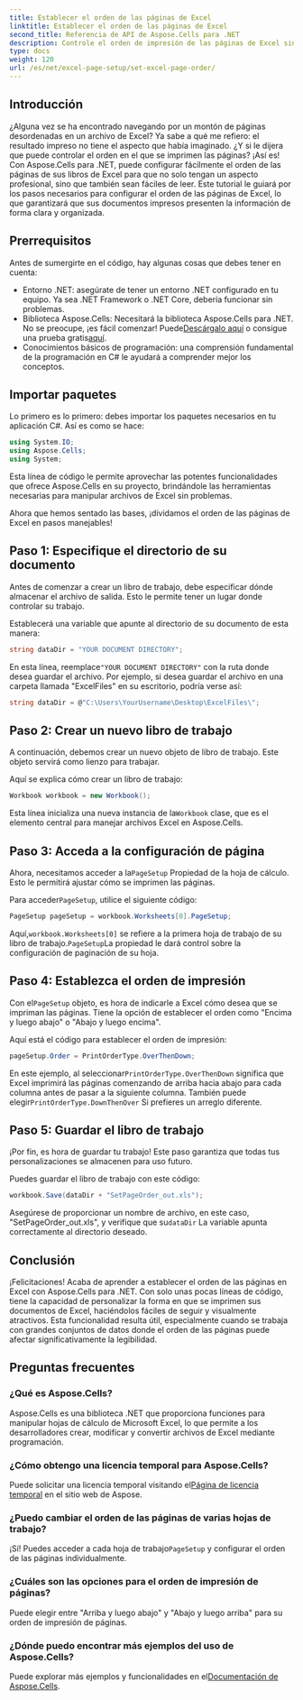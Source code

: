 ```yaml
---
title: Establecer el orden de las páginas de Excel
linktitle: Establecer el orden de las páginas de Excel
second_title: Referencia de API de Aspose.Cells para .NET
description: Controle el orden de impresión de las páginas de Excel sin esfuerzo con Aspose.Cells para .NET. Aprenda a personalizar su flujo de trabajo en esta guía paso a paso.
type: docs
weight: 120
url: /es/net/excel-page-setup/set-excel-page-order/
---
```

## Introducción

¿Alguna vez se ha encontrado navegando por un montón de páginas desordenadas en un archivo de Excel? Ya sabe a qué me refiero: el resultado impreso no tiene el aspecto que había imaginado. ¿Y si le dijera que puede controlar el orden en el que se imprimen las páginas? ¡Así es! Con Aspose.Cells para .NET, puede configurar fácilmente el orden de las páginas de sus libros de Excel para que no solo tengan un aspecto profesional, sino que también sean fáciles de leer. Este tutorial le guiará por los pasos necesarios para configurar el orden de las páginas de Excel, lo que garantizará que sus documentos impresos presenten la información de forma clara y organizada.

## Prerrequisitos

Antes de sumergirte en el código, hay algunas cosas que debes tener en cuenta:

- Entorno .NET: asegúrate de tener un entorno .NET configurado en tu equipo. Ya sea .NET Framework o .NET Core, debería funcionar sin problemas.
-  Biblioteca Aspose.Cells: Necesitará la biblioteca Aspose.Cells para .NET. No se preocupe, ¡es fácil comenzar! Puede[Descárgalo aquí](https://releases.aspose.com/cells/net/) o consigue una prueba gratis[aquí](https://releases.aspose.com/).
- Conocimientos básicos de programación: una comprensión fundamental de la programación en C# le ayudará a comprender mejor los conceptos.

## Importar paquetes

Lo primero es lo primero: debes importar los paquetes necesarios en tu aplicación C#. Así es como se hace:

```csharp
using System.IO;
using Aspose.Cells;
using System;
```

Esta línea de código le permite aprovechar las potentes funcionalidades que ofrece Aspose.Cells en su proyecto, brindándole las herramientas necesarias para manipular archivos de Excel sin problemas.

Ahora que hemos sentado las bases, ¡dividamos el orden de las páginas de Excel en pasos manejables!

## Paso 1: Especifique el directorio de su documento

Antes de comenzar a crear un libro de trabajo, debe especificar dónde almacenar el archivo de salida. Esto le permite tener un lugar donde controlar su trabajo. 

Establecerá una variable que apunte al directorio de su documento de esta manera:

```csharp
string dataDir = "YOUR DOCUMENT DIRECTORY";
```

 En esta línea, reemplace`"YOUR DOCUMENT DIRECTORY"` con la ruta donde desea guardar el archivo. Por ejemplo, si desea guardar el archivo en una carpeta llamada "ExcelFiles" en su escritorio, podría verse así:

```csharp
string dataDir = @"C:\Users\YourUsername\Desktop\ExcelFiles\";
```

## Paso 2: Crear un nuevo libro de trabajo


A continuación, debemos crear un nuevo objeto de libro de trabajo. Este objeto servirá como lienzo para trabajar.

Aquí se explica cómo crear un libro de trabajo:

```csharp
Workbook workbook = new Workbook();
```

 Esta línea inicializa una nueva instancia de la`Workbook` clase, que es el elemento central para manejar archivos Excel en Aspose.Cells.

## Paso 3: Acceda a la configuración de página


 Ahora, necesitamos acceder a la`PageSetup` Propiedad de la hoja de cálculo. Esto le permitirá ajustar cómo se imprimen las páginas.

 Para acceder`PageSetup`, utilice el siguiente código:

```csharp
PageSetup pageSetup = workbook.Worksheets[0].PageSetup;
```

 Aquí,`workbook.Worksheets[0]` se refiere a la primera hoja de trabajo de su libro de trabajo.`PageSetup`La propiedad le dará control sobre la configuración de paginación de su hoja.

## Paso 4: Establezca el orden de impresión


 Con el`PageSetup` objeto, es hora de indicarle a Excel cómo desea que se impriman las páginas. Tiene la opción de establecer el orden como "Encima y luego abajo" o "Abajo y luego encima".

Aquí está el código para establecer el orden de impresión:

```csharp
pageSetup.Order = PrintOrderType.OverThenDown;
```

 En este ejemplo, al seleccionar`PrintOrderType.OverThenDown` significa que Excel imprimirá las páginas comenzando de arriba hacia abajo para cada columna antes de pasar a la siguiente columna. También puede elegir`PrintOrderType.DownThenOver` Si prefieres un arreglo diferente.

## Paso 5: Guardar el libro de trabajo


¡Por fin, es hora de guardar tu trabajo! Este paso garantiza que todas tus personalizaciones se almacenen para uso futuro.

Puedes guardar el libro de trabajo con este código:

```csharp
workbook.Save(dataDir + "SetPageOrder_out.xls");
```

 Asegúrese de proporcionar un nombre de archivo, en este caso, "SetPageOrder_out.xls", y verifique que su`dataDir` La variable apunta correctamente al directorio deseado.

## Conclusión

¡Felicitaciones! Acaba de aprender a establecer el orden de las páginas en Excel con Aspose.Cells para .NET. Con solo unas pocas líneas de código, tiene la capacidad de personalizar la forma en que se imprimen sus documentos de Excel, haciéndolos fáciles de seguir y visualmente atractivos. Esta funcionalidad resulta útil, especialmente cuando se trabaja con grandes conjuntos de datos donde el orden de las páginas puede afectar significativamente la legibilidad. 

## Preguntas frecuentes

### ¿Qué es Aspose.Cells?
Aspose.Cells es una biblioteca .NET que proporciona funciones para manipular hojas de cálculo de Microsoft Excel, lo que permite a los desarrolladores crear, modificar y convertir archivos de Excel mediante programación.

### ¿Cómo obtengo una licencia temporal para Aspose.Cells?
 Puede solicitar una licencia temporal visitando el[Página de licencia temporal](https://purchase.aspose.com/temporary-license/) en el sitio web de Aspose.

### ¿Puedo cambiar el orden de las páginas de varias hojas de trabajo?
 ¡Sí! Puedes acceder a cada hoja de trabajo`PageSetup` y configurar el orden de las páginas individualmente.

### ¿Cuáles son las opciones para el orden de impresión de páginas?
Puede elegir entre "Arriba y luego abajo" y "Abajo y luego arriba" para su orden de impresión de páginas.

### ¿Dónde puedo encontrar más ejemplos del uso de Aspose.Cells?
Puede explorar más ejemplos y funcionalidades en el[Documentación de Aspose.Cells](https://reference.aspose.com/cells/net/).